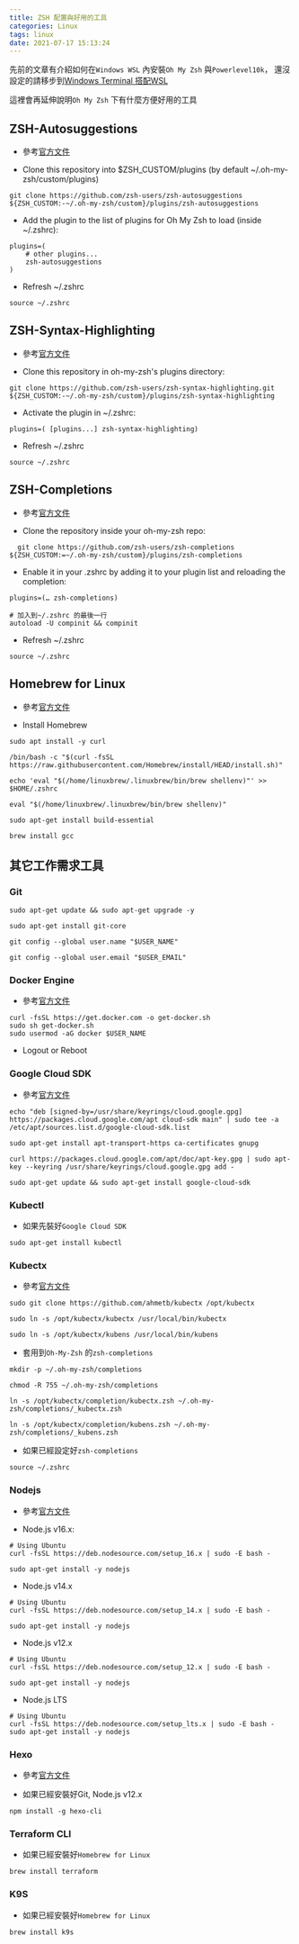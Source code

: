 ```yaml
---
title: ZSH 配置與好用的工具
categories: Linux
tags: linux
date: 2021-07-17 15:13:24
---
```


先前的文章有介紹如何在`Windows WSL` 內安裝`Oh My Zsh` 與`Powerlevel10k`，
還沒設定的請移步到[Windows Terminal 搭配WSL](https://shoudevops.github.io/Windows/wsl-terminal/)

這裡會再延伸說明`Oh My Zsh` 下有什麼方便好用的工具

<!-- more -->

## ZSH-Autosuggestions

* 參考[官方文件](https://github.com/zsh-users/zsh-autosuggestions)

* Clone this repository into $ZSH_CUSTOM/plugins (by default ~/.oh-my-zsh/custom/plugins)

```shell
git clone https://github.com/zsh-users/zsh-autosuggestions ${ZSH_CUSTOM:-~/.oh-my-zsh/custom}/plugins/zsh-autosuggestions
```

* Add the plugin to the list of plugins for Oh My Zsh to load (inside ~/.zshrc):

```.zshrc
plugins=( 
    # other plugins...
    zsh-autosuggestions
)
```

* Refresh ~/.zshrc

```shell
source ~/.zshrc
```

## ZSH-Syntax-Highlighting

* 參考[官方文件](https://github.com/zsh-users/zsh-syntax-highlighting)

* Clone this repository in oh-my-zsh's plugins directory:

```shell
git clone https://github.com/zsh-users/zsh-syntax-highlighting.git ${ZSH_CUSTOM:-~/.oh-my-zsh/custom}/plugins/zsh-syntax-highlighting
```

* Activate the plugin in ~/.zshrc:

```.zshrc
plugins=( [plugins...] zsh-syntax-highlighting)
```

* Refresh ~/.zshrc

```shell
source ~/.zshrc
```

## ZSH-Completions

* 參考[官方文件](https://github.com/zsh-users/zsh-completions)

* Clone the repository inside your oh-my-zsh repo:

```shell
  git clone https://github.com/zsh-users/zsh-completions ${ZSH_CUSTOM:=~/.oh-my-zsh/custom}/plugins/zsh-completions
```

* Enable it in your .zshrc by adding it to your plugin list and reloading the completion:

```./zshrc
plugins=(… zsh-completions)

# 加入到~/.zshrc 的最後一行
autoload -U compinit && compinit
```

* Refresh ~/.zshrc

```shell
source ~/.zshrc
```

## Homebrew for Linux

* 參考[官方文件](https://brew.sh/)

* Install Homebrew

```shell
sudo apt install -y curl

/bin/bash -c "$(curl -fsSL https://raw.githubusercontent.com/Homebrew/install/HEAD/install.sh)"

echo 'eval "$(/home/linuxbrew/.linuxbrew/bin/brew shellenv)"' >> $HOME/.zshrc

eval "$(/home/linuxbrew/.linuxbrew/bin/brew shellenv)"

sudo apt-get install build-essential

brew install gcc
```

## 其它工作需求工具

### Git

```shell
sudo apt-get update && sudo apt-get upgrade -y

sudo apt-get install git-core

git config --global user.name "$USER_NAME"

git config --global user.email "$USER_EMAIL"
```

### Docker Engine

* 參考[官方文件](https://docs.docker.com/engine/install/ubuntu/)

```shell
curl -fsSL https://get.docker.com -o get-docker.sh
sudo sh get-docker.sh
sudo usermod -aG docker $USER_NAME
```

* Logout or Reboot

### Google Cloud SDK

* 參考[官方文件](https://cloud.google.com/sdk/docs/install)

```shell
echo "deb [signed-by=/usr/share/keyrings/cloud.google.gpg] https://packages.cloud.google.com/apt cloud-sdk main" | sudo tee -a /etc/apt/sources.list.d/google-cloud-sdk.list

sudo apt-get install apt-transport-https ca-certificates gnupg

curl https://packages.cloud.google.com/apt/doc/apt-key.gpg | sudo apt-key --keyring /usr/share/keyrings/cloud.google.gpg add -

sudo apt-get update && sudo apt-get install google-cloud-sdk
```

### Kubectl

* 如果先裝好`Google Cloud SDK`

```shell
sudo apt-get install kubectl
```

### Kubectx

* 參考[官方文件](https://cloud.google.com/sdk/docs/install)

```shell
sudo git clone https://github.com/ahmetb/kubectx /opt/kubectx

sudo ln -s /opt/kubectx/kubectx /usr/local/bin/kubectx

sudo ln -s /opt/kubectx/kubens /usr/local/bin/kubens
```

* 套用到`Oh-My-Zsh` 的`zsh-completions`

```shell
mkdir -p ~/.oh-my-zsh/completions

chmod -R 755 ~/.oh-my-zsh/completions

ln -s /opt/kubectx/completion/kubectx.zsh ~/.oh-my-zsh/completions/_kubectx.zsh

ln -s /opt/kubectx/completion/kubens.zsh ~/.oh-my-zsh/completions/_kubens.zsh
```

* 如果已經設定好`zsh-completions`

```shell
source ~/.zshrc
```

### Nodejs

* 參考[官方文件](https://nodejs.org/zh-tw/download/package-manager/)

* Node.js v16.x:

```shell
# Using Ubuntu
curl -fsSL https://deb.nodesource.com/setup_16.x | sudo -E bash -

sudo apt-get install -y nodejs
```

* Node.js v14.x

```shell
# Using Ubuntu
curl -fsSL https://deb.nodesource.com/setup_14.x | sudo -E bash -

sudo apt-get install -y nodejs
```

* Node.js v12.x

```shell
# Using Ubuntu
curl -fsSL https://deb.nodesource.com/setup_12.x | sudo -E bash -

sudo apt-get install -y nodejs
```

* Node.js LTS

```shell
# Using Ubuntu
curl -fsSL https://deb.nodesource.com/setup_lts.x | sudo -E bash -
sudo apt-get install -y nodejs
```

### Hexo

* 參考[官方文件](https://hexo.io/zh-tw/docs/)

* 如果已經安裝好Git, Node.js v12.x

```shell
npm install -g hexo-cli
```

### Terraform CLI

* 如果已經安裝好`Homebrew for Linux`

```shell
brew install terraform
```

### K9S

* 如果已經安裝好`Homebrew for Linux`

```shell
brew install k9s
```
